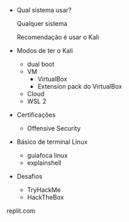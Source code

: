 
- Qual sistema usar?
    
    Qualquer sistema
    
    Recomendação é usar o Kali
    
- Modos de ter o Kali
    - dual boot
    - VM
        - VirtualBox
        - Extension pack do VirtualBox
    - Cloud
    - WSL 2
- Certificações
    - Offensive Security
- Básico de terminal Linux
    - guiafoca linux
    - explainshell
- Desafios
    - TryHackMe
    - HackTheBox

replit.com
